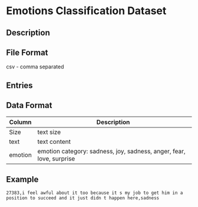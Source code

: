 # Emotions Classification Dataset
## Description


## File Format
csv - comma separated

## Entries

## Data Format
| Column | Description        |
| ----- | ------------------ |
| Size | text size | 
| text | text content |
| emotion | emotion category: sadness, joy, sadness, anger, fear, love, surprise |

## Example 

`27383,i feel awful about it too because it s my job to get him in a position to succeed and it just didn t happen here,sadness`
